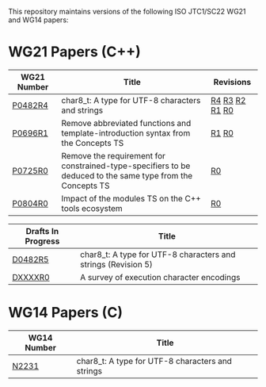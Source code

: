 This repository maintains versions of the following
ISO JTC1/SC22 WG21 and WG14 papers:

# WG21 Papers (C++)

WG21 Number        | Title | Revisions
------------------ | ----- | ----
[P0482R4][]        | char8_t: A type for UTF-8 characters and strings | [R4][P0482R4] [R3][P0482R3] [R2][P0482R2] [R1][P0482R1] [R0][P0482R0]
[P0696R1][]        | Remove abbreviated functions and template-introduction syntax from the Concepts TS | [R1][P0696R1] [R0][P0696R0]
[P0725R0][]        | Remove the requirement for constrained-type-specifiers to be deduced to the same type from the Concepts TS | [R0][P0725R0]
[P0804R0][]        | Impact of the modules TS on the C++ tools ecosystem | [R0][P0804R0]

Drafts In Progress | Title
------------------ | -----
[D0482R5][]        | char8_t: A type for UTF-8 characters and strings (Revision 5)
[DXXXXR0][]        | A survey of execution character encodings

# WG14 Papers (C)

WG14 Number     | Title
--------------- | -----
[N2231][]       | char8_t: A type for UTF-8 characters and strings

[P0482R0]: http://htmlpreview.github.io/?https://github.com/tahonermann/std-proposals/blob/master/p0482r0.html
[P0482R1]: http://htmlpreview.github.io/?https://github.com/tahonermann/std-proposals/blob/master/p0482r1.html
[P0482R2]: http://htmlpreview.github.io/?https://github.com/tahonermann/std-proposals/blob/master/p0482r2.html
[P0482R3]: http://htmlpreview.github.io/?https://github.com/tahonermann/std-proposals/blob/master/p0482r3.html
[P0482R4]: http://htmlpreview.github.io/?https://github.com/tahonermann/std-proposals/blob/master/p0482r4.html
[P0696R0]: http://htmlpreview.github.io/?https://github.com/tahonermann/std-proposals/blob/master/p0696r0.html
[P0696R1]: http://htmlpreview.github.io/?https://github.com/tahonermann/std-proposals/blob/master/p0696r1.html
[P0725R0]: http://htmlpreview.github.io/?https://github.com/tahonermann/std-proposals/blob/master/p0725r0.html
[P0804R0]: http://htmlpreview.github.io/?https://github.com/tahonermann/std-proposals/blob/master/p0804r0.html
[D0482R5]: http://htmlpreview.github.io/?https://github.com/tahonermann/std-proposals/blob/master/d0482r5.html
[DXXXXR0]: http://htmlpreview.github.io/?https://github.com/tahonermann/std-proposals/blob/master/dXXXXr0-exec-char-encoding-survey.html
[N2231]: http://htmlpreview.github.io/?https://github.com/tahonermann/std-proposals/blob/master/n2231.html
